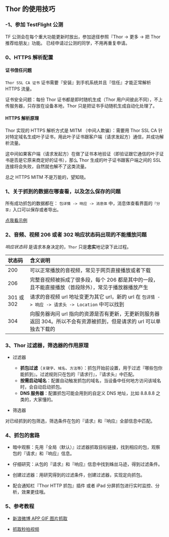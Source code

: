 ## Thor 的使用技巧

### -1、参加 TestFlight 公测

TF 公测会在每个重大功能更新时放出，参加途径参照『Thor -> 更多 -> 把 Thor 推荐给朋友』功能。
已经申请过公测的同学，不用再重复申请。


### 0、HTTPS 解析配置

#### 证书信任问题

`Thor SSL CA 证书` 证书需要『安装』到手机系统并且『信任』才能正常解析 HTTPS 流量。

证书安全问题：每份 Thor 证书都是即时随机生成（Thor 用户间彼此不同），不上传服务器，只存放在设备本地，Thor 只是把证书手动随机生成自动化处理了。


#### HTTPS 解析原理

Thor 实现的 HTTPS 解析方式是 MITM （中间人欺骗）：需要用 Thor SSL CA 针对特定域名生成叶子证书，用此叶子证书跟客户端（请求发起方）通信，并成功解析流量。

这中间如果客户端（请求发起方）在做了证书本地验证（即验证跟它通信的叶子证书是否是它原来商定好的证书），那么 Thor 生成的叶子证书跟客户端之间的 SSL 连接将会失败，自然就也解不了这类流量。

总之 HTTPS MITM 不是万能的，望知晓。


### 1、关于抓到的数据在哪查看，以及怎么保存的问题

所有成功抓包的数据都在： `包详情 -> 响应 -> 消息体` 中，消息体查看界面的`『分享』`入口可以保存或者导出。

[点我看示例](how_to_save_data/how_to_save_data.md)


### 2、音频、视频 206 或者 302 响应状态码出现的不能播放问题

*响应状态码* 是请求本身决定的，`Thor` 只是**忠实**地记录下此过程。

| 状态码 | 含义说明 |
|:-------------|:-------------|
| 200 | 可以正常播放的音视频，常见于网页直接播放或者下载 |
| 206 | 完整音视频被拆成了很多段，每个 206 都是其中的一段，且不能直接播放（首段除外），常见于播放器播放产生 |
| 301 或 302 | 请求的音视频 url 地址变更为其它 url，新的 url 在 `包详情 -> 响应 -> 请求头 -> Location` 中可以找到 |
| 304 | 向服务器询问 url 指向的资源是否有更新，无更新则服务器返回 304。所以不会有资源被抓到，但是请求的 url 可以单独去下载的 |


### 3、Thor 过滤器，筛选器的作用原理

* 过滤器
	* **抓包过滤**（`关键字`、`域名`、`方法等`）：抓包开始前设置，用于过滤『哪些包你能抓到』。过滤规则只在包的『请求行』，『请求头』中匹配。
	* **按需启动域名**：配置自动触发抓包的域名，当设备中任何地方访问该域名时，会自动启动抓包。
	* **DNS 服务器**：配置抓包可能会用到的自定义 DNS 地址，比如 8.8.8.8 之类的，大家懂的。


* 筛选器

对已经抓到的包筛选，筛选条件在包的『请求』和『响应』全部信息中匹配。


### 4、抓包的套路

* 暗中观察：先用『全局（默认）』过滤器抓取目标链接，找到相应的包，观察包的『请求』和『响应』信息。

* 仔细研究：从包的『请求』和『响应』信息中找到蛛丝马迹，得到过滤条件。

* 创建过滤器：用研究得到的过滤条件，创建过滤器，实现定向抓包。

* 配合通知栏『Thor HTTP 抓包』插件 或者 iPad 分屏抓包进行实时监控、分析，效果更佳哦。


### 5、参考教程

* [新浪微博 APP GIF 图片抓取](iOS_Thor_GIF_weibo/iOS_Thor_GIF_weibo.md)

* [抓取秒拍视频](http://v.youku.com/v_show/id_XMjY1OTM3MTQ0NA==.html?f=49309652&spm=a2hzp.8244740.userfeed.5!2~5~5~5!3~5~A)